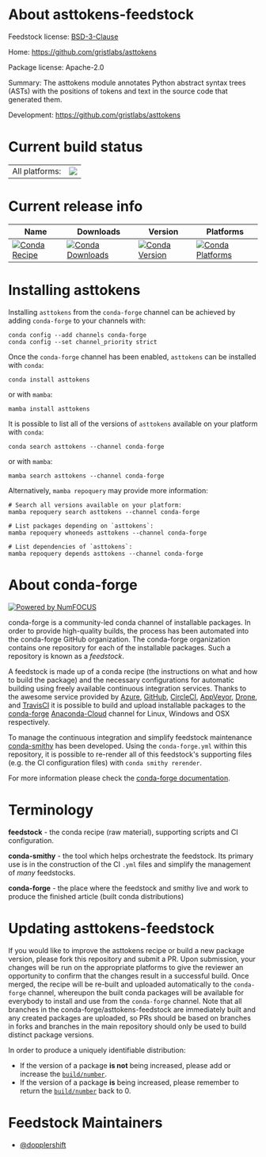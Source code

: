 About asttokens-feedstock
=========================

Feedstock license: [BSD-3-Clause](https://github.com/conda-forge/asttokens-feedstock/blob/main/LICENSE.txt)

Home: https://github.com/gristlabs/asttokens

Package license: Apache-2.0

Summary: The asttokens module annotates Python abstract syntax trees (ASTs) with the positions of tokens and text in the source code that generated them.

Development: https://github.com/gristlabs/asttokens

Current build status
====================


<table><tr><td>All platforms:</td>
    <td>
      <a href="https://dev.azure.com/conda-forge/feedstock-builds/_build/latest?definitionId=2732&branchName=main">
        <img src="https://dev.azure.com/conda-forge/feedstock-builds/_apis/build/status/asttokens-feedstock?branchName=main">
      </a>
    </td>
  </tr>
</table>

Current release info
====================

| Name | Downloads | Version | Platforms |
| --- | --- | --- | --- |
| [![Conda Recipe](https://img.shields.io/badge/recipe-asttokens-green.svg)](https://anaconda.org/conda-forge/asttokens) | [![Conda Downloads](https://img.shields.io/conda/dn/conda-forge/asttokens.svg)](https://anaconda.org/conda-forge/asttokens) | [![Conda Version](https://img.shields.io/conda/vn/conda-forge/asttokens.svg)](https://anaconda.org/conda-forge/asttokens) | [![Conda Platforms](https://img.shields.io/conda/pn/conda-forge/asttokens.svg)](https://anaconda.org/conda-forge/asttokens) |

Installing asttokens
====================

Installing `asttokens` from the `conda-forge` channel can be achieved by adding `conda-forge` to your channels with:

```
conda config --add channels conda-forge
conda config --set channel_priority strict
```

Once the `conda-forge` channel has been enabled, `asttokens` can be installed with `conda`:

```
conda install asttokens
```

or with `mamba`:

```
mamba install asttokens
```

It is possible to list all of the versions of `asttokens` available on your platform with `conda`:

```
conda search asttokens --channel conda-forge
```

or with `mamba`:

```
mamba search asttokens --channel conda-forge
```

Alternatively, `mamba repoquery` may provide more information:

```
# Search all versions available on your platform:
mamba repoquery search asttokens --channel conda-forge

# List packages depending on `asttokens`:
mamba repoquery whoneeds asttokens --channel conda-forge

# List dependencies of `asttokens`:
mamba repoquery depends asttokens --channel conda-forge
```


About conda-forge
=================

[![Powered by
NumFOCUS](https://img.shields.io/badge/powered%20by-NumFOCUS-orange.svg?style=flat&colorA=E1523D&colorB=007D8A)](https://numfocus.org)

conda-forge is a community-led conda channel of installable packages.
In order to provide high-quality builds, the process has been automated into the
conda-forge GitHub organization. The conda-forge organization contains one repository
for each of the installable packages. Such a repository is known as a *feedstock*.

A feedstock is made up of a conda recipe (the instructions on what and how to build
the package) and the necessary configurations for automatic building using freely
available continuous integration services. Thanks to the awesome service provided by
[Azure](https://azure.microsoft.com/en-us/services/devops/), [GitHub](https://github.com/),
[CircleCI](https://circleci.com/), [AppVeyor](https://www.appveyor.com/),
[Drone](https://cloud.drone.io/welcome), and [TravisCI](https://travis-ci.com/)
it is possible to build and upload installable packages to the
[conda-forge](https://anaconda.org/conda-forge) [Anaconda-Cloud](https://anaconda.org/)
channel for Linux, Windows and OSX respectively.

To manage the continuous integration and simplify feedstock maintenance
[conda-smithy](https://github.com/conda-forge/conda-smithy) has been developed.
Using the ``conda-forge.yml`` within this repository, it is possible to re-render all of
this feedstock's supporting files (e.g. the CI configuration files) with ``conda smithy rerender``.

For more information please check the [conda-forge documentation](https://conda-forge.org/docs/).

Terminology
===========

**feedstock** - the conda recipe (raw material), supporting scripts and CI configuration.

**conda-smithy** - the tool which helps orchestrate the feedstock.
                   Its primary use is in the construction of the CI ``.yml`` files
                   and simplify the management of *many* feedstocks.

**conda-forge** - the place where the feedstock and smithy live and work to
                  produce the finished article (built conda distributions)


Updating asttokens-feedstock
============================

If you would like to improve the asttokens recipe or build a new
package version, please fork this repository and submit a PR. Upon submission,
your changes will be run on the appropriate platforms to give the reviewer an
opportunity to confirm that the changes result in a successful build. Once
merged, the recipe will be re-built and uploaded automatically to the
`conda-forge` channel, whereupon the built conda packages will be available for
everybody to install and use from the `conda-forge` channel.
Note that all branches in the conda-forge/asttokens-feedstock are
immediately built and any created packages are uploaded, so PRs should be based
on branches in forks and branches in the main repository should only be used to
build distinct package versions.

In order to produce a uniquely identifiable distribution:
 * If the version of a package **is not** being increased, please add or increase
   the [``build/number``](https://docs.conda.io/projects/conda-build/en/latest/resources/define-metadata.html#build-number-and-string).
 * If the version of a package **is** being increased, please remember to return
   the [``build/number``](https://docs.conda.io/projects/conda-build/en/latest/resources/define-metadata.html#build-number-and-string)
   back to 0.

Feedstock Maintainers
=====================

* [@dopplershift](https://github.com/dopplershift/)

